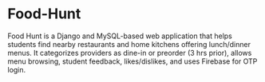 # Food-Hunt
Food Hunt is a Django and MySQL-based web application that helps students find nearby restaurants and home kitchens offering lunch/dinner menus. It categorizes providers as dine-in or preorder (3 hrs prior), allows menu browsing, student feedback, likes/dislikes, and uses Firebase for OTP login.
